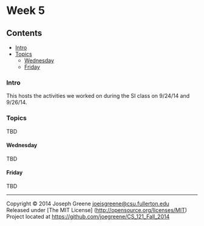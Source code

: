 # Week 5

## Contents
- [Intro](#intro)
- [Topics](#topics)
  - [Wednesday](#wednesday)
  - [Friday](#friday)
  
### Intro
This hosts the activities we worked on during the SI class on 9/24/14 and 9/26/14.

### Topics
TBD

#### Wednesday
TBD

#### Friday
TBD

-------------------------------------------------------------------------------

Copyright &copy; 2014 Joseph Greene <joeisgreene@csu.fullerton.edu>  
Released under [The MIT License] (http://opensource.org/licenses/MIT)  
Project located at <https://github.com/joegreene/CS_121_Fall_2014>